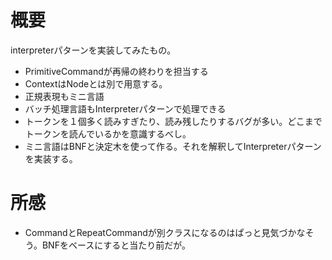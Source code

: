 # 概要

interpreterパターンを実装してみたもの。

* PrimitiveCommandが再帰の終わりを担当する
* ContextはNodeとは別で用意する。
* 正規表現もミニ言語
* バッチ処理言語もInterpreterパターンで処理できる
* トークンを１個多く読みすぎたり、読み残したりするバグが多い。どこまでトークンを読んでいるかを意識するべし。
* ミニ言語はBNFと決定木を使って作る。それを解釈してInterpreterパターンを実装する。


# 所感

* CommandとRepeatCommandが別クラスになるのはぱっと見気づかなそう。BNFをベースにすると当たり前だが。